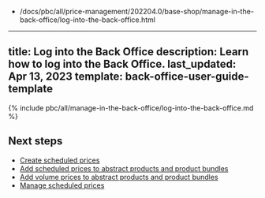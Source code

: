   - /docs/pbc/all/price-management/202204.0/base-shop/manage-in-the-back-office/log-into-the-back-office.html
---
title: Log into the Back Office
description: Learn how to log into the Back Office.
last_updated: Apr 13, 2023
template: back-office-user-guide-template
---

{% include pbc/all/manage-in-the-back-office/log-into-the-back-office.md %} <!-- To edit, see /_includes/pbc/all/manage-in-the-back-office/log-into-the-back-office.md -->

## Next steps

* [Create scheduled prices](/docs/pbc/all/price-management/{{page.version}}/base-shop/manage-in-the-back-office/create-scheduled-prices.html)
* [Add scheduled prices to abstract products and product bundles](/docs/pbc/all/price-management/{{page.version}}/base-shop/manage-in-the-back-office/add-scheduled-prices-to-abstract-products-and-product-bundles.html)
* [Add volume prices to abstract products and product bundles](/docs/pbc/all/price-management/{{page.version}}/base-shop/manage-in-the-back-office/add-volume-prices-to-abstract-products-and-product-bundles.html)
* [Manage scheduled prices](/docs/pbc/all/price-management/{{page.version}}/base-shop/manage-in-the-back-office/manage-scheduled-prices.html)
